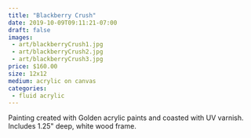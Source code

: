 ```yaml
---
title: "Blackberry Crush"
date: 2019-10-09T09:11:21-07:00
draft: false
images:
 - art/blackberryCrush1.jpg
 - art/blackberryCrush2.jpg
 - art/blackberryCrush3.jpg
price: $160.00
size: 12x12
medium: acrylic on canvas
categories:
 - fluid acrylic
---
```


Painting created with Golden acrylic paints and coasted with UV varnish. Includes 1.25" deep, white wood frame.
